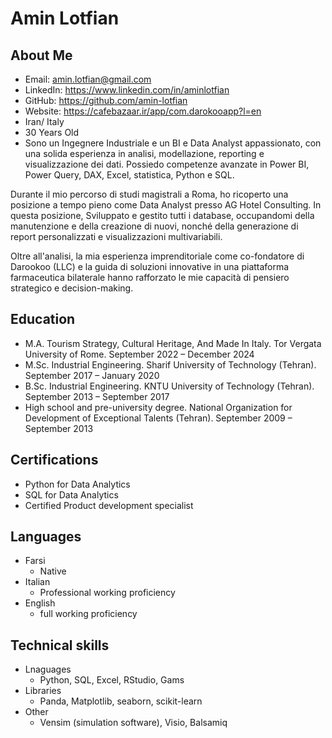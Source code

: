# Amin Lotfian

## About Me


- Email: amin.lotfian@gmail.com
- LinkedIn: https://www.linkedin.com/in/aminlotfian
- GitHub: https://github.com/amin-lotfian
- Website: https://cafebazaar.ir/app/com.darokooapp?l=en
- Iran/ Italy
- 30 Years Old
- Sono un Ingegnere Industriale e un BI e Data Analyst appassionato, con una solida esperienza in analisi, modellazione, reporting e visualizzazione dei dati. Possiedo competenze avanzate in Power BI, Power Query, DAX, Excel, statistica, Python e SQL.

Durante il mio percorso di studi magistrali a Roma, ho ricoperto una posizione a tempo pieno come Data Analyst presso AG Hotel Consulting. In questa posizione, Sviluppato e gestito tutti i database, occupandomi della manutenzione e della creazione di nuovi, nonché della generazione di report personalizzati e visualizzazioni multivariabili.

Oltre all'analisi, la mia esperienza imprenditoriale come co-fondatore di Darookoo (LLC) e la guida di soluzioni innovative in una piattaforma farmaceutica bilaterale hanno rafforzato le mie capacità di pensiero strategico e decision-making.


## Education

- M.A. Tourism Strategy, Cultural Heritage, And Made In Italy. Tor Vergata University of Rome. September 2022 – December 2024
- M.Sc.  Industrial Engineering. Sharif University of Technology (Tehran). September 2017 – January 2020
- B.Sc.  Industrial Engineering. KNTU University of Technology (Tehran). September 2013 – September 2017
- High school and pre-university degree. National Organization for Development of Exceptional Talents (Tehran). September 2009 – September 2013

## Certifications

- Python for Data Analytics
- SQL for Data Analytics
- Certified Product development specialist

## Languages

- Farsi
  - Native
- Italian
  - Professional working proficiency
- English
  - full working proficiency
 
## Technical skills

- Lnaguages
  - Python, SQL, Excel, RStudio, Gams
- Libraries
  - Panda, Matplotlib, seaborn, scikit-learn
- Other
  - Vensim (simulation software), Visio, Balsamiq
